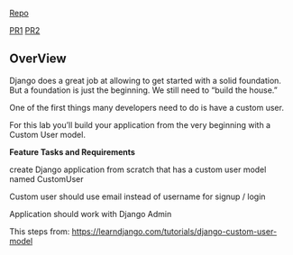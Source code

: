 [Repo](https://github.com/Mohammadnim123/django-custom-user)

[PR1](https://github.com/Mohammadnim123/django-custom-user/pull/1)
[PR2](https://github.com/Mohammadnim123/django-custom-user/pull/2)

## OverView

Django does a great job at allowing to get started with a solid foundation. But a foundation is just the beginning. We still need to “build the house.”

One of the first things many developers need to do is have a custom user.

For this lab you’ll build your application from the very beginning with a Custom User model.

**Feature Tasks and Requirements**

create Django application from scratch that has a custom user model named CustomUser

Custom user should use email instead of username for signup / login

Application should work with Django Admin

This steps from:
https://learndjango.com/tutorials/django-custom-user-model